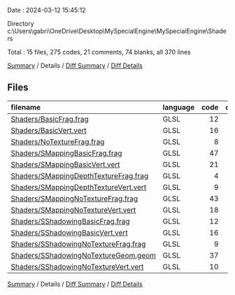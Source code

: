 
Date : 2024-03-12 15:45:12

Directory c:\\Users\\gabri\\OneDrive\\Desktop\\MySpecialEngine\\MySpecialEngine\\Shaders

Total : 15 files,  275 codes, 21 comments, 74 blanks, all 370 lines

[Summary](results.md) / Details / [Diff Summary](diff.md) / [Diff Details](diff-details.md)

## Files
| filename | language | code | comment | blank | total |
| :--- | :--- | ---: | ---: | ---: | ---: |
| [Shaders/BasicFrag.frag](/Shaders/BasicFrag.frag) | GLSL | 12 | 0 | 5 | 17 |
| [Shaders/BasicVert.vert](/Shaders/BasicVert.vert) | GLSL | 16 | 0 | 4 | 20 |
| [Shaders/NoTextureFrag.frag](/Shaders/NoTextureFrag.frag) | GLSL | 8 | 0 | 3 | 11 |
| [Shaders/SMappingBasicFrag.frag](/Shaders/SMappingBasicFrag.frag) | GLSL | 47 | 0 | 11 | 58 |
| [Shaders/SMappingBasicVert.vert](/Shaders/SMappingBasicVert.vert) | GLSL | 21 | 0 | 5 | 26 |
| [Shaders/SMappingDepthTextureFrag.frag](/Shaders/SMappingDepthTextureFrag.frag) | GLSL | 4 | 0 | 2 | 6 |
| [Shaders/SMappingDepthTextureVert.vert](/Shaders/SMappingDepthTextureVert.vert) | GLSL | 9 | 0 | 2 | 11 |
| [Shaders/SMappingNoTextureFrag.frag](/Shaders/SMappingNoTextureFrag.frag) | GLSL | 43 | 0 | 11 | 54 |
| [Shaders/SMappingNoTextureVert.vert](/Shaders/SMappingNoTextureVert.vert) | GLSL | 18 | 0 | 5 | 23 |
| [Shaders/SShadowingBasicFrag.frag](/Shaders/SShadowingBasicFrag.frag) | GLSL | 12 | 0 | 5 | 17 |
| [Shaders/SShadowingBasicVert.vert](/Shaders/SShadowingBasicVert.vert) | GLSL | 16 | 0 | 4 | 20 |
| [Shaders/SShadowingNoTextureFrag.frag](/Shaders/SShadowingNoTextureFrag.frag) | GLSL | 9 | 0 | 3 | 12 |
| [Shaders/SShadowingNoTextureGeom.geom](/Shaders/SShadowingNoTextureGeom.geom) | GLSL | 37 | 21 | 7 | 65 |
| [Shaders/SShadowingNoTextureVert.vert](/Shaders/SShadowingNoTextureVert.vert) | GLSL | 10 | 0 | 3 | 13 |

[Summary](results.md) / Details / [Diff Summary](diff.md) / [Diff Details](diff-details.md)